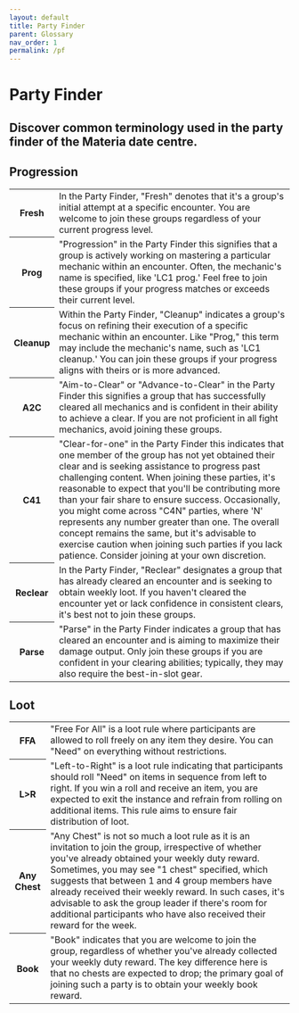 ```yaml
---
layout: default
title: Party Finder
parent: Glossary
nav_order: 1
permalink: /pf
---
```


# Party Finder

Discover common terminology used in the party finder of the Materia date centre.
---

## Progression

<table>
    <tr>
        <th>Fresh</th>
        <td>In the Party Finder, "Fresh" denotes that it's a group's initial attempt at a specific encounter. You are welcome to join these groups regardless of your current progress level.</td>
    </tr>
    <tr>
        <th>Prog</th>
        <td>"Progression" in the Party Finder this signifies that a group is actively working on mastering a particular mechanic within an encounter. Often, the mechanic's name is specified, like 'LC1 prog.' Feel free to join these groups if your progress matches or exceeds their current level.</td>
    </tr>
    <tr>
        <th>Cleanup</th>
        <td>Within the Party Finder, "Cleanup" indicates a group's focus on refining their execution of a specific mechanic within an encounter. Like "Prog," this term may include the mechanic's name, such as 'LC1 cleanup.' You can join these groups if your progress aligns with theirs or is more advanced.</td>
    </tr>
    <tr>
        <th>A2C</th>
        <td>"Aim-to-Clear" or "Advance-to-Clear" in the Party Finder this signifies a group that has successfully cleared all mechanics and is confident in their ability to achieve a clear. If you are not proficient in all fight mechanics, avoid joining these groups.</td>
    </tr>
    <tr>
        <th>C41</th>
        <td>"Clear-for-one" in the Party Finder this indicates that one member of the group has not yet obtained their clear and is seeking assistance to progress past challenging content. When joining these parties, it's reasonable to expect that you'll be contributing more than your fair share to ensure success. Occasionally, you might come across "C4N" parties, where 'N' represents any number greater than one. The overall concept remains the same, but it's advisable to exercise caution when joining such parties if you lack patience. Consider joining at your own discretion.</td>
    </tr>
    <tr>
        <th>Reclear</th>
        <td>In the Party Finder, "Reclear" designates a group that has already cleared an encounter and is seeking to obtain weekly loot. If you haven't cleared the encounter yet or lack confidence in consistent clears, it's best not to join these groups.</td>
    </tr>
    <tr>
        <th>Parse</th>
        <td>"Parse" in the Party Finder indicates a group that has cleared an encounter and is aiming to maximize their damage output. Only join these groups if you are confident in your clearing abilities; typically, they may also require the best-in-slot gear.</td>
    </tr>
</table>

## Loot

<table>
    <tr>
        <th>FFA</th>
        <td>"Free For All" is a loot rule where participants are allowed to roll freely on any item they desire. You can "Need" on everything without restrictions.</td>
    </tr>
    <tr>
        <th>L>R</th>
        <td>"Left-to-Right" is a loot rule indicating that participants should roll "Need" on items in sequence from left to right. If you win a roll and receive an item, you are expected to exit the instance and refrain from rolling on additional items. This rule aims to ensure fair distribution of loot.</td>
    </tr>
    <tr>
        <th>Any Chest</th>
        <td>"Any Chest" is not so much a loot rule as it is an invitation to join the group, irrespective of whether you've already obtained your weekly duty reward. Sometimes, you may see "1 chest" specified, which suggests that between 1 and 4 group members have already received their weekly reward. In such cases, it's advisable to ask the group leader if there's room for additional participants who have also received their reward for the week.</td>
    </tr>
    <tr>
        <th>Book</th>
        <td>"Book" indicates that you are welcome to join the group, regardless of whether you've already collected your weekly duty reward. The key difference here is that no chests are expected to drop; the primary goal of joining such a party is to obtain your weekly book reward.</td>
    </tr>
</table>

